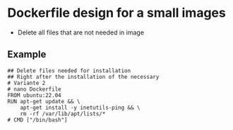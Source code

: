# Dockerfile design for a small images 

  * Delete all files that are not needed in image 

## Example 

```
## Delete files needed for installation
## Right after the installation of the necessary 
# Variante 2
# nano Dockerfile
FROM ubuntu:22.04
RUN apt-get update && \
    apt-get install -y inetutils-ping && \
    rm -rf /var/lib/apt/lists/*
# CMD ["/bin/bash"]

```
